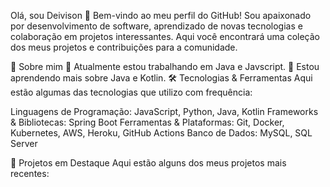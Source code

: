Olá, sou Deivison 👋
Bem-vindo ao meu perfil do GitHub! Sou apaixonado por desenvolvimento de software, aprendizado de novas tecnologias e colaboração em projetos interessantes. Aqui você encontrará uma coleção dos meus projetos e contribuições para a comunidade.

🚀 Sobre mim
🔭 Atualmente estou trabalhando em Java e Javscript.
🌱 Estou aprendendo mais sobre Java e Kotlin.
🛠️ Tecnologias & Ferramentas
Aqui estão algumas das tecnologias que utilizo com frequência:

Linguagens de Programação: JavaScript, Python, Java, Kotlin
Frameworks & Bibliotecas: Spring Boot
Ferramentas & Plataformas: Git, Docker, Kubernetes, AWS, Heroku, GitHub Actions
Banco de Dados: MySQL, SQL Server


📝 Projetos em Destaque
Aqui estão alguns dos meus projetos mais recentes:


